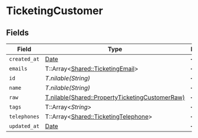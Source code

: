 # TicketingCustomer


## Fields

| Field                                                                                                  | Type                                                                                                   | Required                                                                                               | Description                                                                                            |
| ------------------------------------------------------------------------------------------------------ | ------------------------------------------------------------------------------------------------------ | ------------------------------------------------------------------------------------------------------ | ------------------------------------------------------------------------------------------------------ |
| `created_at`                                                                                           | [Date](https://ruby-doc.org/stdlib-2.6.1/libdoc/date/rdoc/Date.html)                                   | :heavy_minus_sign:                                                                                     | N/A                                                                                                    |
| `emails`                                                                                               | T::Array<[Shared::TicketingEmail](../../models/shared/ticketingemail.md)>                              | :heavy_minus_sign:                                                                                     | N/A                                                                                                    |
| `id`                                                                                                   | *T.nilable(String)*                                                                                    | :heavy_minus_sign:                                                                                     | N/A                                                                                                    |
| `name`                                                                                                 | *T.nilable(String)*                                                                                    | :heavy_minus_sign:                                                                                     | N/A                                                                                                    |
| `raw`                                                                                                  | [T.nilable(Shared::PropertyTicketingCustomerRaw)](../../models/shared/propertyticketingcustomerraw.md) | :heavy_minus_sign:                                                                                     | N/A                                                                                                    |
| `tags`                                                                                                 | T::Array<*String*>                                                                                     | :heavy_minus_sign:                                                                                     | N/A                                                                                                    |
| `telephones`                                                                                           | T::Array<[Shared::TicketingTelephone](../../models/shared/ticketingtelephone.md)>                      | :heavy_minus_sign:                                                                                     | N/A                                                                                                    |
| `updated_at`                                                                                           | [Date](https://ruby-doc.org/stdlib-2.6.1/libdoc/date/rdoc/Date.html)                                   | :heavy_minus_sign:                                                                                     | N/A                                                                                                    |